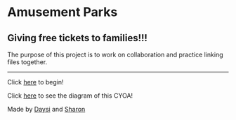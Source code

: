 # Amusement Parks  
## Giving free tickets to families!!!
The purpose of this project is to work on collaboration and practice linking files together.   

---
Click [here](home.md) to begin!

Click [here](https://docs.google.com/a/hstat.org/drawings/d/1FKog2Fi8i1CAgBw-zoGwR5MpJj_IAyHivpA3w8QIcs8/edit?usp=sharing) to see the diagram of this CYOA!

Made by [Daysi](https://github.com/Daysip5272) and [Sharon](https://github.com/sharonw4769)  

